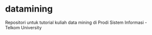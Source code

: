 # datamining
Repositori untuk tutorial kuliah data mining di Prodi Sistem Informasi - Telkom University
